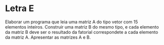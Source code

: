 # Letra E

Elaborar um programa que leia uma matriz A do tipo vetor com 15 elementos inteiros. Construir uma matriz B do mesmo tipo, e cada elemento da matriz B deve ser o resultado da fatorial correspondete a cada elemento da matriz A. Apresentar as matrizes A e B.